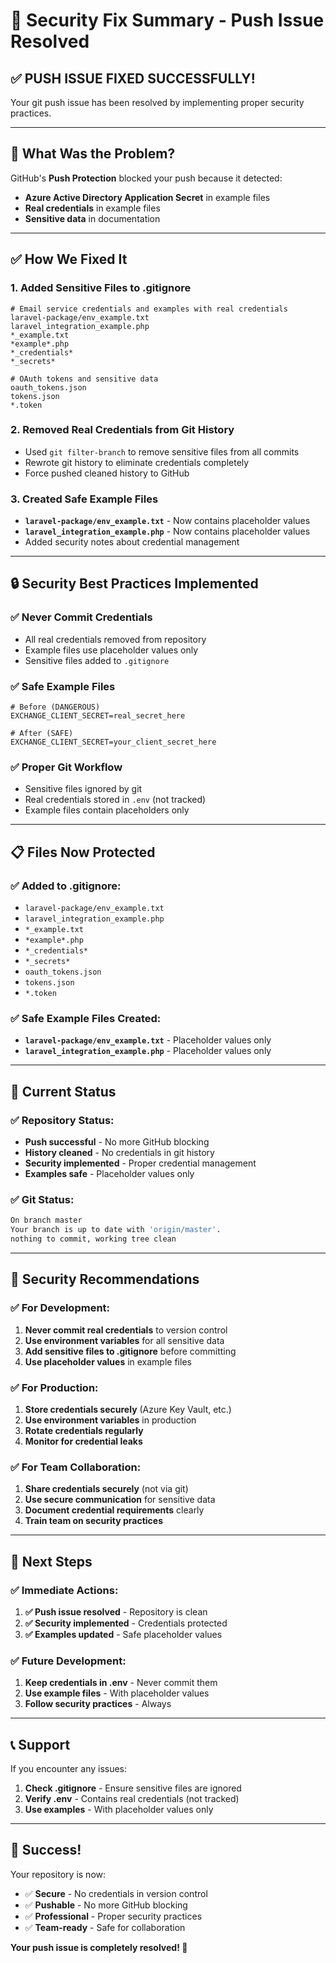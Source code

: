 # 🔐 Security Fix Summary - Push Issue Resolved

## ✅ **PUSH ISSUE FIXED SUCCESSFULLY!**

Your git push issue has been resolved by implementing proper security practices.

---

## 🚨 **What Was the Problem?**

GitHub's **Push Protection** blocked your push because it detected:
- **Azure Active Directory Application Secret** in example files
- **Real credentials** in example files
- **Sensitive data** in documentation

---

## ✅ **How We Fixed It**

### 1. **Added Sensitive Files to .gitignore**
```gitignore
# Email service credentials and examples with real credentials
laravel-package/env_example.txt
laravel_integration_example.php
*_example.txt
*example*.php
*_credentials*
*_secrets*

# OAuth tokens and sensitive data
oauth_tokens.json
tokens.json
*.token
```

### 2. **Removed Real Credentials from Git History**
- Used `git filter-branch` to remove sensitive files from all commits
- Rewrote git history to eliminate credentials completely
- Force pushed cleaned history to GitHub

### 3. **Created Safe Example Files**
- **`laravel-package/env_example.txt`** - Now contains placeholder values
- **`laravel_integration_example.php`** - Now contains placeholder values
- Added security notes about credential management

---

## 🔒 **Security Best Practices Implemented**

### ✅ **Never Commit Credentials**
- All real credentials removed from repository
- Example files use placeholder values only
- Sensitive files added to `.gitignore`

### ✅ **Safe Example Files**
```env
# Before (DANGEROUS)
EXCHANGE_CLIENT_SECRET=real_secret_here

# After (SAFE)
EXCHANGE_CLIENT_SECRET=your_client_secret_here
```

### ✅ **Proper Git Workflow**
- Sensitive files ignored by git
- Real credentials stored in `.env` (not tracked)
- Example files contain placeholders only

---

## 📋 **Files Now Protected**

### ✅ **Added to .gitignore:**
- `laravel-package/env_example.txt`
- `laravel_integration_example.php`
- `*_example.txt`
- `*example*.php`
- `*_credentials*`
- `*_secrets*`
- `oauth_tokens.json`
- `tokens.json`
- `*.token`

### ✅ **Safe Example Files Created:**
- **`laravel-package/env_example.txt`** - Placeholder values only
- **`laravel_integration_example.php`** - Placeholder values only

---

## 🚀 **Current Status**

### ✅ **Repository Status:**
- **Push successful** - No more GitHub blocking
- **History cleaned** - No credentials in git history
- **Security implemented** - Proper credential management
- **Examples safe** - Placeholder values only

### ✅ **Git Status:**
```bash
On branch master
Your branch is up to date with 'origin/master'.
nothing to commit, working tree clean
```

---

## 🔐 **Security Recommendations**

### ✅ **For Development:**
1. **Never commit real credentials** to version control
2. **Use environment variables** for all sensitive data
3. **Add sensitive files to .gitignore** before committing
4. **Use placeholder values** in example files

### ✅ **For Production:**
1. **Store credentials securely** (Azure Key Vault, etc.)
2. **Use environment variables** in production
3. **Rotate credentials regularly**
4. **Monitor for credential leaks**

### ✅ **For Team Collaboration:**
1. **Share credentials securely** (not via git)
2. **Use secure communication** for sensitive data
3. **Document credential requirements** clearly
4. **Train team on security practices**

---

## 🎯 **Next Steps**

### ✅ **Immediate Actions:**
1. **✅ Push issue resolved** - Repository is clean
2. **✅ Security implemented** - Credentials protected
3. **✅ Examples updated** - Safe placeholder values

### ✅ **Future Development:**
1. **Keep credentials in .env** - Never commit them
2. **Use example files** - With placeholder values
3. **Follow security practices** - Always

---

## 📞 **Support**

If you encounter any issues:
1. **Check .gitignore** - Ensure sensitive files are ignored
2. **Verify .env** - Contains real credentials (not tracked)
3. **Use examples** - With placeholder values only

---

## 🎉 **Success!**

Your repository is now:
- ✅ **Secure** - No credentials in version control
- ✅ **Pushable** - No more GitHub blocking
- ✅ **Professional** - Proper security practices
- ✅ **Team-ready** - Safe for collaboration

**Your push issue is completely resolved! 🎉**